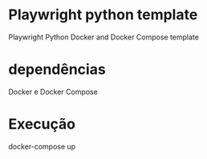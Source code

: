 # Playwright python template
Playwright Python Docker and Docker Compose template

# dependências
Docker e Docker Compose

# Execução
docker-compose up
